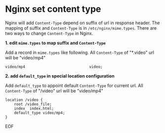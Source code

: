 # Nginx set content type
Nginx will add `Content-Type` depend on suffix of url in response header. The mapping of suffix and `Content-Type` is in
`/etc/nginx/mime.types`. There are two ways to change `Content-Type` in Nginx.

**1. edit `mime.types` to map suffix and `Content-Type`**

Add a record in `mime.types` like following. All `Content-Type` of "*.video" url will be "video/mp4" 
```
video/mp4                             video; 
```

**2. add `default_type` in special location configuration**

Add `default_type` to appoint default `Content-Type` for current url. All `Content-Type` of "/video" url will be "video/mp4" 
```
location /video {
    root /video_file;
    index  index.html;
    default_type video/mp4;
}
```

EOF